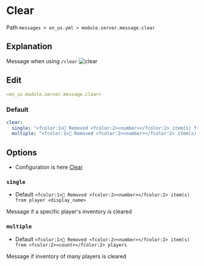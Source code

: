 # Clear
Path `messages > en_us.yml > module.server.message.clear`

## Explanation
Message when using `/clear`
![clear](/clear.png)

## Edit
```yaml
<en_us.module.server.message.clear>
```

### Default
```yaml
clear:
  single: "<fcolor:1>🌊 Removed <fcolor:2><number></fcolor:2> item(s) from player <display_name>"
  multiple: "<fcolor:1>🌊 Removed <fcolor:2><number></fcolor:2> item(s) from <fcolor:2><count></fcolor:2> players"
```

## Options

- Configuration is here [Clear](/en/config/module/server/message/clear/)

### `single`
- Default `<fcolor:1>🌊 Removed <fcolor:2><number></fcolor:2> item(s) from player <display_name>`

Message if a specific player's inventory is cleared

### `multiple`
- Default `<fcolor:1>🌊 Removed <fcolor:2><number></fcolor:2> item(s) from <fcolor:2><count></fcolor:2> players`

Message if inventory of many players is cleared